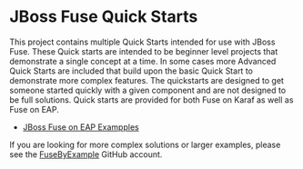 # JBoss Fuse Quick Starts

This project contains multiple Quick Starts intended for use with JBoss Fuse. These Quick starts are intended to be beginner level projects that demonstrate a single concept at a time. In some cases more Advanced Quick Starts are included that build upon the basic Quick Start to demonstrate more complex features. The quickstarts are designed to get someone started quickly with a given component and are not designed to be full solutions. Quick starts are provided for both Fuse on Karaf as well as Fuse on EAP.

 * [JBoss Fuse on EAP Exampples](https://github.com/rhtconsulting/fuse-quickstarts/tree/jboss-fuse-6.3/eap)

If you are looking for more complex solutions or larger examples, please see the [FuseByExample](https://github.com/FuseByExample) GitHub account.

